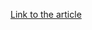[Link to the article](https://decoded.avast.io/janrubin/vipersoftx-hiding-in-system-logs-and-spreading-venomsoftx/)
